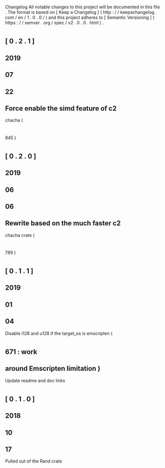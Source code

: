 #
Changelog
All
notable
changes
to
this
project
will
be
documented
in
this
file
.
The
format
is
based
on
[
Keep
a
Changelog
]
(
http
:
/
/
keepachangelog
.
com
/
en
/
1
.
0
.
0
/
)
and
this
project
adheres
to
[
Semantic
Versioning
]
(
https
:
/
/
semver
.
org
/
spec
/
v2
.
0
.
0
.
html
)
.
#
#
[
0
.
2
.
1
]
-
2019
-
07
-
22
-
Force
enable
the
simd
feature
of
c2
-
chacha
(
#
845
)
#
#
[
0
.
2
.
0
]
-
2019
-
06
-
06
-
Rewrite
based
on
the
much
faster
c2
-
chacha
crate
(
#
789
)
#
#
[
0
.
1
.
1
]
-
2019
-
01
-
04
-
Disable
i128
and
u128
if
the
target_os
is
emscripten
(
#
671
:
work
-
around
Emscripten
limitation
)
-
Update
readme
and
doc
links
#
#
[
0
.
1
.
0
]
-
2018
-
10
-
17
-
Pulled
out
of
the
Rand
crate

